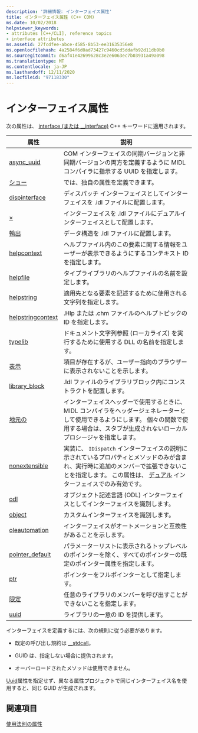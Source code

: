 ```yaml
---
description: '詳細情報: インターフェイス属性'
title: インターフェイス属性 (C++ COM)
ms.date: 10/02/2018
helpviewer_keywords:
- attributes [C++/CLI], reference topics
- interface attributes
ms.assetid: 27fcdfee-abce-4585-8b53-ee31635356e8
ms.openlocfilehash: 4a2584f6d0ad73427c9460cd5ddafb92d11db9b0
ms.sourcegitcommit: d6af41e42699628c3e2e6063ec7b03931a49a098
ms.translationtype: MT
ms.contentlocale: ja-JP
ms.lasthandoff: 12/11/2020
ms.locfileid: "97118330"
---
```

# <a name="interface-attributes"></a>インターフェイス属性

次の属性は、 [interface (または __interface)](../../cpp/interface.md) C++ キーワードに適用されます。

|属性|説明|
|---------------|-----------------|
|[async_uuid](async-uuid.md)|COM インターフェイスの同期バージョンと非同期バージョンの両方を定義するように MIDL コンパイラに指示する UUID を指定します。|
|[ショー](custom-cpp.md)|では、独自の属性を定義できます。|
|[dispinterface](dispinterface.md)|ディスパッチ インターフェイスとしてインターフェイスを .idl ファイルに配置します。|
|[×](dual.md)|インターフェイスを .idl ファイルにデュアルインターフェイスとして配置します。|
|[輸出](export.md)|データ構造を .idl ファイルに配置します。|
|[helpcontext](helpcontext.md)|ヘルプファイル内のこの要素に関する情報をユーザーが表示できるようにするコンテキスト ID を指定します。|
|[helpfile](helpfile.md)|タイプライブラリのヘルプファイルの名前を設定します。|
|[helpstring](helpstring.md)|適用先となる要素を記述するために使用される文字列を指定します。|
|[helpstringcontext](helpstringcontext.md)|.Hlp または .chm ファイルのヘルプトピックの ID を指定します。|
|[typelib](helpstringdll.md)|ドキュメント文字列参照 (ローカライズ) を実行するために使用する DLL の名前を指定します。|
|[表示](hidden.md)|項目が存在するが、ユーザー指向のブラウザーに表示されないことを示します。|
|[library_block](library-block.md)|.Idl ファイルのライブラリブロック内にコンストラクトを配置します。|
|[地元の](local-cpp.md)|インターフェイスヘッダーで使用するときに、MIDL コンパイラをヘッダージェネレーターとして使用できるようにします。 個々の関数で使用する場合は、スタブが生成されないローカルプロシージャを指定します。|
|[nonextensible](nonextensible.md)|実装に、 `IDispatch` インターフェイスの説明に示されているプロパティとメソッドのみが含まれ、実行時に追加のメンバーで拡張できないことを指定します。 この属性は、 [デュアル](dual.md) インターフェイスでのみ有効です。|
|[odl](odl.md)|オブジェクト記述言語 (ODL) インターフェイスとしてインターフェイスを識別します。|
|[object](object-cpp.md)|カスタムインターフェイスを識別します。|
|[oleautomation](oleautomation.md)|インターフェイスがオートメーションと互換性があることを示します。|
|[pointer_default](pointer-default.md)|パラメーターリストに表示されるトップレベルのポインターを除く、すべてのポインターの既定のポインター属性を指定します。|
|[ptr](ptr.md)|ポインターをフルポインターとして指定します。|
|[限定](restricted.md)|任意のライブラリのメンバーを呼び出すことができないことを指定します。|
|[uuid](uuid-cpp-attributes.md)|ライブラリの一意の ID を提供します。|

インターフェイスを定義するには、次の規則に従う必要があります。

- 既定の呼び出し規約は [__stdcall](../../cpp/stdcall.md)。

- GUID は、指定しない場合に提供されます。

- オーバーロードされたメソッドは使用できません。

[Uuid](uuid-cpp-attributes.md)属性を指定せず、異なる属性プロジェクトで同じインターフェイス名を使用すると、同じ GUID が生成されます。

## <a name="see-also"></a>関連項目

[使用法別の属性](attributes-by-usage.md)
